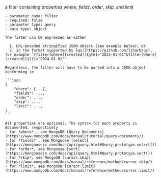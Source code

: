 a filter containing properties _where_, _fields_, _order_, _skip_, and _limit_

    - parameter name: filter
    - required: false
    - parameter type: query
    - data type: object

    The filter can be expressed as either

      1. URL-encoded stringified JSON object (see example below); or
      2. in the format supported by [qs](https://github.com/ljharb/qs), for example `?filter[where][created][$gte]="2023-01-01"&filter[where][created][$lt]="2024-01-01"`

    Regardless, the filter will have to be parsed into a JSON object conforming to

    ```json
    {
        "where": {...},
        "fields": ...,
        "order": ...,
        "skip": ...,
        "limit": ...,
    }
    ```

    All properties are optional. The syntax for each property is documented, respectively
    - for *where* , see MongoDB [Query Documents](https://www.mongodb.com/docs/manual/tutorial/query-documents/)
    - for *fields* , see Mongoose [select](https://mongoosejs.com/docs/api/query.html#Query.prototype.select())
    - for *order*, see Mongoose [sort](https://mongoosejs.com/docs/api/query.html#Query.prototype.sort())
    - for *skip*, see MongoDB [cursor.skip](https://www.mongodb.com/docs/manual/reference/method/cursor.skip/)
    - for *limit*, see MongoDB [cursor.limit](https://www.mongodb.com/docs/manual/reference/method/cursor.limit/)
